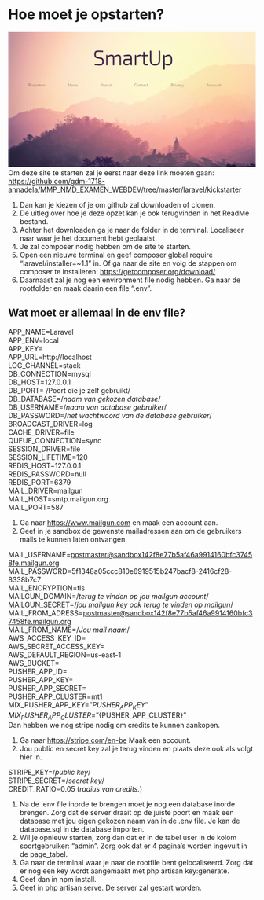 # Hoe moet je opstarten?
![](startup.jpg)
Om deze site te starten zal je eerst naar deze link moeten gaan:
https://github.com/gdm-1718-annadela/MMP_NMD_EXAMEN_WEBDEV/tree/master/laravel/kickstarter

1. Dan kan je kiezen of je om github zal downloaden of clonen.
2. De uitleg over hoe je deze opzet kan je ook terugvinden in het ReadMe bestand.
3. Achter het downloaden ga je naar de folder in de terminal. Localiseer naar waar je het document
hebt geplaatst.
4. Je zal composer nodig hebben om de site te starten.
5. Open een nieuwe terminal en geef composer global require “laravel/installer=~1.1” in.
Of ga naar de site en volg de stappen om composer te installeren: https://getcomposer.org/download/
6. Daarnaast zal je nog een environment file nodig hebben. Ga naar de rootfolder en maak daarin
een file “.env”.
## Wat moet er allemaal in de env file?
APP_NAME=Laravel  
APP_ENV=local  
APP_KEY=  
APP_URL=http://localhost  
LOG_CHANNEL=stack  
DB_CONNECTION=mysql  
DB_HOST=127.0.0.1  
DB_PORT= /Poort die je zelf gebruikt/  
DB_DATABASE=/_naam van gekozen database_/  
DB_USERNAME=/_naam van database gebruiker_/  
DB_PASSWORD=/_het wachtwoord van de database gebruiker_/  
BROADCAST_DRIVER=log  
CACHE_DRIVER=file  
QUEUE_CONNECTION=sync  
SESSION_DRIVER=file  
SESSION_LIFETIME=120  
REDIS_HOST=127.0.0.1  
REDIS_PASSWORD=null  
REDIS_PORT=6379  
MAIL_DRIVER=mailgun  
MAIL_HOST=smtp.mailgun.org  
MAIL_PORT=587  
1. Ga naar https://www.mailgun.com en maak een account aan.  
2. Geef in je sandbox de gewenste mailadressen aan om de gebruikers mails te kunnen laten
ontvangen.  

MAIL_USERNAME=postmaster@sandbox142f8e77b5af46a9914160bfc37458fe.mailgun.org  
MAIL_PASSWORD=5f1348a05ccc810e6919515b247bacf8-2416cf28-8338b7c7  
MAIL_ENCRYPTION=tls  
MAILGUN_DOMAIN=/_terug te vinden op jou mailgun account_/  
MAILGUN_SECRET=/_jou mailgun key ook terug te vinden op mailgun_/  
MAIL_FROM_ADRESS=postmaster@sandbox142f8e77b5af46a9914160bfc37458fe.mailgun.org  
MAIL_FROM_NAME=/_Jou mail naam_/  
AWS_ACCESS_KEY_ID=  
AWS_SECRET_ACCESS_KEY=  
AWS_DEFAULT_REGION=us-east-1  
AWS_BUCKET=  
PUSHER_APP_ID=  
PUSHER_APP_KEY=  
PUSHER_APP_SECRET=  
PUSHER_APP_CLUSTER=mt1  
MIX_PUSHER_APP_KEY=”${PUSHER_APP_KEY}”  
MIX_PUSHER_APP_CLUSTER=”${PUSHER_APP_CLUSTER}”  
Dan hebben we nog stripe nodig om credits te kunnen aankopen.  
1. Ga naar https://stripe.com/en-be
Maak een account.
2. Jou public en secret key zal je terug vinden en plaats deze ook als volgt hier in.

STRIPE_KEY=/_public key_/  
STRIPE_SECRET=/_secret key_/  
CREDIT_RATIO=0.05 (_radius van credits._)

1. Na de .env file inorde te brengen moet je nog een database inorde brengen. Zorg dat de server
draait op de juiste poort en maak een database met jou eigen gekozen naam van in de .env file. Je kan de database.sql in de database importen.
2. Wil je opnieuw starten, zorg dan dat er in de tabel user in de kolom soortgebruiker: “admin”. Zorg
ook dat er 4 pagina’s worden ingevult in de page_tabel.
3. Ga naar de terminal waar je naar de rootfile bent gelocaliseerd. Zorg dat er nog een key
wordt aangemaakt met php artisan key:generate. 
4. Geef dan in npm install.  
5. Geef in php artisan serve. De server zal gestart worden.